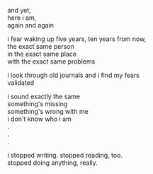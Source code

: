 
and yet,  
here i am,  
again and again

i fear waking up five years, ten years from now,  
the exact same person  
in the exact same place  
with the exact same problems

i look through old journals and i find my fears  
validated

i sound exactly the same  
something's missing  
something's wrong with me  
i don't know who i am  
.  
.  
.

i stopped writing. stopped reading, too.  
stopped doing anything, really.
